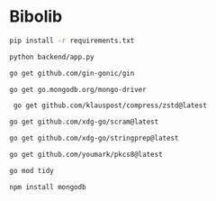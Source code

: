 # Bibolib

```bash
pip install -r requirements.txt
```
```bash
python backend/app.py
```
```bash
go get github.com/gin-gonic/gin
```
```bash
go get go.mongodb.org/mongo-driver
```
```bash
 go get github.com/klauspost/compress/zstd@latest
```
```bash
go get github.com/xdg-go/scram@latest
```
```bash
go get github.com/xdg-go/stringprep@latest
```
```bash
go get github.com/youmark/pkcs8@latest
```
```bash
go mod tidy
```
```bash
npm install mongodb
```
